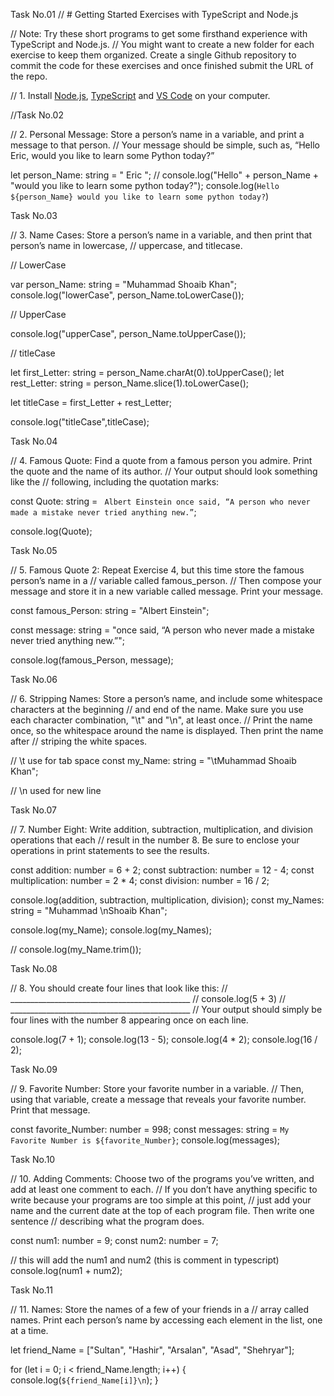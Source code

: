Task No.01
// # Getting Started Exercises with TypeScript and Node.js

// Note: Try these short programs to get some firsthand experience with TypeScript and Node.js.
// You might want to create a new folder for each exercise to keep them organized. Create a single Github repository to commit the code for these exercises and once finished submit the URL of the repo.

// 1. Install [Node.js](https://nodejs.org/en/), [TypeScript](https://www.typescriptlang.org/download)  and [VS Code](https://code.visualstudio.com/) on your computer.

//Task No.02

// 2. Personal Message: Store a person’s name in a variable, and print a message to that person.
//  Your message should be simple, such as, “Hello Eric, would you like to learn some Python today?”


let person_Name: string = " Eric ";
// console.log("Hello" + person_Name + "would you like to learn some python today?");
console.log(`Hello ${person_Name} would you like to learn some python today?`)

Task No.03

// 3. Name Cases: Store a person’s name in a variable, and then print that person’s name in lowercase, 
// uppercase, and titlecase.

// LowerCase

var person_Name: string = "Muhammad Shoaib Khan";
console.log("lowerCase", person_Name.toLowerCase());

// UpperCase

console.log("upperCase", person_Name.toUpperCase());

// titleCase

let first_Letter: string = person_Name.charAt(0).toUpperCase();
let rest_Letter: string = person_Name.slice(1).toLowerCase();

let titleCase = first_Letter  + rest_Letter;

console.log("titleCase",titleCase);

Task No.04

// 4. Famous Quote: Find a quote from a famous person you admire. Print the quote and the name of its author.
// Your output should look something like the
// following, including the quotation marks:

const Quote: string = ` Albert Einstein once said, “A person who never made a mistake never tried anything new.”`;

console.log(Quote);

Task No.05

// 5. Famous Quote 2: Repeat Exercise 4, but this time store the famous person’s name in a
// variable called famous_person.
// Then compose your message and store it in a new variable called message. Print your message.

const famous_Person: string = "Albert Einstein";

const message: string =
  "once said, “A person who never made a mistake never tried anything new.”";

console.log(famous_Person, message);

Task No.06

// 6. Stripping Names: Store a person’s name, and include some whitespace characters at the beginning
// and end of the name. Make sure you use each character combination, "\t" and "\n", at least once.
//  Print the name once, so the whitespace around the name is displayed. Then print the name after
//  striping the white spaces.

// \t use for tab space
const my_Name: string = "\tMuhammad Shoaib Khan";

// \n used for new line

Task No.07

// 7. Number Eight: Write addition, subtraction, multiplication, and division operations that each
// result in the number 8. Be sure to enclose your operations in print statements to see the results.

const addition: number = 6 + 2;
const subtraction: number = 12 - 4;
const multiplication: number = 2 * 4;
const division: number = 16 / 2;

console.log(addition, subtraction, multiplication, division);
const my_Names: string = "Muhammad \nShoaib Khan";

console.log(my_Name);
console.log(my_Names);

// console.log(my_Name.trim());

Task No.08


// 8. You should create four lines that look like this:
// _____________________________________________
// console.log(5 + 3)
// _____________________________________________
// Your output should simply be four lines with the number 8 appearing once on each line.

console.log(7 + 1);
console.log(13 - 5);
console.log(4 * 2);
console.log(16 / 2);

Task No.09


// 9. Favorite Number: Store your favorite number in a variable.
// Then, using that variable, create a message that reveals your favorite number. Print that message.

const favorite_Number: number = 998;
const messages: string = `My Favorite Number is ${favorite_Number}`;
console.log(messages);

Task No.10


// 10. Adding Comments: Choose two of the programs you’ve written, and add at least one comment to each.
//  If you don’t have anything specific to write because your programs are too simple at this point,
//  just add your name and the current date at the top of each program file. Then write one sentence
// describing what the program does.

const num1: number = 9;
const num2: number = 7;

// this will add the num1 and num2 (this is comment in typescript)
console.log(num1 + num2);

Task No.11


// 11. Names: Store the names of a few of your friends in a
//  array called names. Print each person’s name by accessing each element in the list, one at a time.

let friend_Name = ["Sultan", "Hashir", "Arsalan", "Asad", "Shehryar"];

for (let i = 0; i < friend_Name.length; i++) {
  console.log(`${friend_Name[i]}\n`);
}



